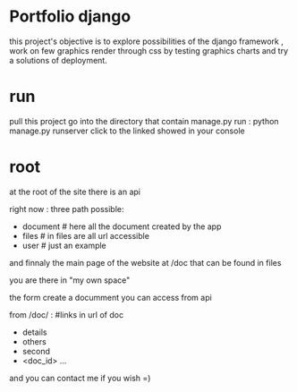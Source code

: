 # Portfolio django

this project's objective is to explore possibilities of the django framework , work on few graphics render through css by testing graphics charts and try a solutions of deployment.

# run
pull this project 
go into the directory that contain manage.py
run : python manage.py runserver
click to the linked showed in your console


# root
at the root of the site there is an api

right now :
three path possible:
  - document # here all the document created by the app
  - files # in files are all url accessible 
  - user # just an example

and finnaly the main page of the website at /doc that can be found in files

you are there in "my own space"

the form create a documment you can access from api

from /doc/ :
#links in url of doc
  - details
  - others
  - second
  - <doc_id>
      ...

and you can contact me if you wish =)
